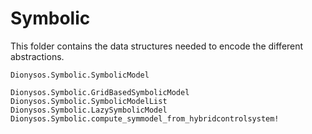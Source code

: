 # Symbolic 

This folder contains the data structures needed to encode the different abstractions.

```@docs
Dionysos.Symbolic.SymbolicModel
```

```@docs
Dionysos.Symbolic.GridBasedSymbolicModel
Dionysos.Symbolic.SymbolicModelList
Dionysos.Symbolic.LazySymbolicModel
Dionysos.Symbolic.compute_symmodel_from_hybridcontrolsystem!
```